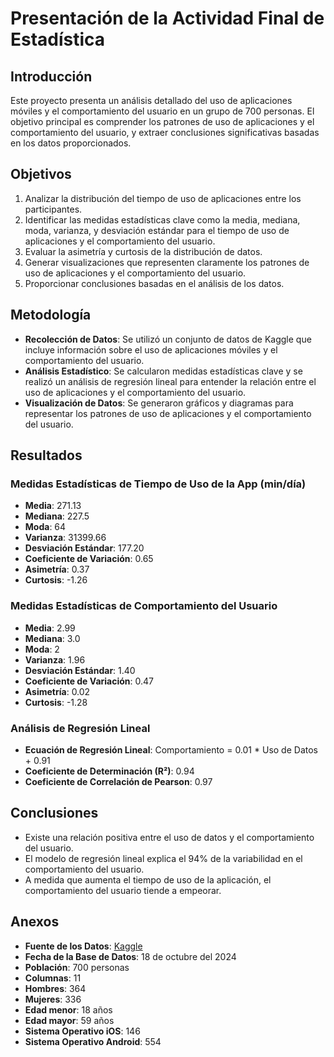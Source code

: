 # Presentación de la Actividad Final de Estadística

## Introducción
Este proyecto presenta un análisis detallado del uso de aplicaciones móviles y el comportamiento del usuario en un grupo de 700 personas. El objetivo principal es comprender los patrones de uso de aplicaciones y el comportamiento del usuario, y extraer conclusiones significativas basadas en los datos proporcionados.

## Objetivos
1. Analizar la distribución del tiempo de uso de aplicaciones entre los participantes.
2. Identificar las medidas estadísticas clave como la media, mediana, moda, varianza, y desviación estándar para el tiempo de uso de aplicaciones y el comportamiento del usuario.
3. Evaluar la asimetría y curtosis de la distribución de datos.
4. Generar visualizaciones que representen claramente los patrones de uso de aplicaciones y el comportamiento del usuario.
5. Proporcionar conclusiones basadas en el análisis de los datos.

## Metodología
- **Recolección de Datos**: Se utilizó un conjunto de datos de Kaggle que incluye información sobre el uso de aplicaciones móviles y el comportamiento del usuario.
- **Análisis Estadístico**: Se calcularon medidas estadísticas clave y se realizó un análisis de regresión lineal para entender la relación entre el uso de aplicaciones y el comportamiento del usuario.
- **Visualización de Datos**: Se generaron gráficos y diagramas para representar los patrones de uso de aplicaciones y el comportamiento del usuario.

## Resultados
### Medidas Estadísticas de Tiempo de Uso de la App (min/día)
- **Media**: 271.13
- **Mediana**: 227.5
- **Moda**: 64
- **Varianza**: 31399.66
- **Desviación Estándar**: 177.20
- **Coeficiente de Variación**: 0.65
- **Asimetría**: 0.37
- **Curtosis**: -1.26

### Medidas Estadísticas de Comportamiento del Usuario
- **Media**: 2.99
- **Mediana**: 3.0
- **Moda**: 2
- **Varianza**: 1.96
- **Desviación Estándar**: 1.40
- **Coeficiente de Variación**: 0.47
- **Asimetría**: 0.02
- **Curtosis**: -1.28

### Análisis de Regresión Lineal
- **Ecuación de Regresión Lineal**: Comportamiento = 0.01 * Uso de Datos + 0.91
- **Coeficiente de Determinación (R²)**: 0.94
- **Coeficiente de Correlación de Pearson**: 0.97

## Conclusiones
- Existe una relación positiva entre el uso de datos y el comportamiento del usuario.
- El modelo de regresión lineal explica el 94% de la variabilidad en el comportamiento del usuario.
- A medida que aumenta el tiempo de uso de la aplicación, el comportamiento del usuario tiende a empeorar.

## Anexos
- **Fuente de los Datos**: [Kaggle](https://www.kaggle.com/datasets/valakhorasani/mobile-device-usage-and-user-behavior-dataset)
- **Fecha de la Base de Datos**: 18 de octubre del 2024
- **Población**: 700 personas
- **Columnas**: 11
- **Hombres**: 364
- **Mujeres**: 336
- **Edad menor**: 18 años
- **Edad mayor**: 59 años
- **Sistema Operativo iOS**: 146
- **Sistema Operativo Android**: 554
